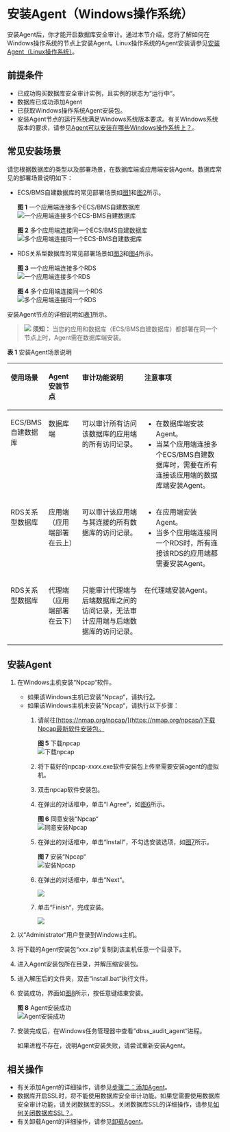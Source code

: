 # 安装Agent（Windows操作系统）<a name="dbss_01_0315"></a>

安装Agent后，你才能开启数据库安全审计。通过本节介绍，您将了解如何在Windows操作系统的节点上安装Agent。Linux操作系统的Agent安装请参见[安装Agent（Linux操作系统）](安装Agent（Linux操作系统）.md)。

## 前提条件<a name="section070891116319"></a>

-   已成功购买数据库安全审计实例，且实例的状态为“运行中“。
-   数据库已成功添加Agent
-   已获取Windows操作系统Agent安装包。
-   安装Agent节点的运行系统满足Windows系统版本要求。有关Windows系统版本的要求，请参见[Agent可以安装在哪些Windows操作系统上？](https://support.huaweicloud.com/dbss_faq/dbss_01_0318.html)。

## 常见安装场景<a name="section672894812914"></a>

请您根据数据库的类型以及部署场景，在数据库端或应用端安装Agent。数据库常见的部署场景说明如下：

-   ECS/BMS自建数据库的常见部署场景如[图1](#dbss_01_0254_fig0617131314411)和[图2](#dbss_01_0254_fig1131385013914)所示。

    **图 1**  一个应用端连接多个ECS/BMS自建数据库<a name="dbss_01_0254_fig0617131314411"></a>  
    ![](figures/一个应用端连接多个ECS-BMS自建数据库.png "一个应用端连接多个ECS-BMS自建数据库")

    **图 2**  多个应用端连接同一个ECS/BMS自建数据库<a name="dbss_01_0254_fig1131385013914"></a>  
    ![](figures/多个应用端连接同一个ECS-BMS自建数据库.png "多个应用端连接同一个ECS-BMS自建数据库")

-   RDS关系型数据库的常见部署场景如[图3](#dbss_01_0254_fig76418538416)和[图4](#dbss_01_0254_fig766123541110)所示。

    **图 3**  一个应用端连接多个RDS<a name="dbss_01_0254_fig76418538416"></a>  
    ![](figures/一个应用端连接多个RDS.png "一个应用端连接多个RDS")

    **图 4**  多个应用端连接同一个RDS<a name="dbss_01_0254_fig766123541110"></a>  
    ![](figures/多个应用端连接同一个RDS.png "多个应用端连接同一个RDS")


安装Agent节点的详细说明如[表1](#dbss_01_0254_zh-cn_topic_0110856029_table4295843716304)所示。

>![](public_sys-resources/icon-notice.gif) **须知：** 
>当您的应用和数据库（ECS/BMS自建数据库）都部署在同一个节点上时，Agent需在数据库端安装。

**表 1**  安装Agent场景说明

<a name="dbss_01_0254_zh-cn_topic_0110856029_table4295843716304"></a>
<table><thead align="left"><tr id="dbss_01_0254_zh-cn_topic_0110856029_row4338993216304"><th class="cellrowborder" valign="top" width="16.91%" id="mcps1.2.5.1.1"><p id="dbss_01_0254_p242511529611"><a name="dbss_01_0254_p242511529611"></a><a name="dbss_01_0254_p242511529611"></a>使用场景</p>
</th>
<th class="cellrowborder" valign="top" width="15.61%" id="mcps1.2.5.1.2"><p id="dbss_01_0254_p669218115912"><a name="dbss_01_0254_p669218115912"></a><a name="dbss_01_0254_p669218115912"></a>Agent安装节点</p>
</th>
<th class="cellrowborder" valign="top" width="29.21%" id="mcps1.2.5.1.3"><p id="dbss_01_0254_zh-cn_topic_0110856029_p554697916304"><a name="dbss_01_0254_zh-cn_topic_0110856029_p554697916304"></a><a name="dbss_01_0254_zh-cn_topic_0110856029_p554697916304"></a>审计功能说明</p>
</th>
<th class="cellrowborder" valign="top" width="38.269999999999996%" id="mcps1.2.5.1.4"><p id="dbss_01_0254_p1457555517420"><a name="dbss_01_0254_p1457555517420"></a><a name="dbss_01_0254_p1457555517420"></a>注意事项</p>
</th>
</tr>
</thead>
<tbody><tr id="dbss_01_0254_zh-cn_topic_0110856029_row3896937416304"><td class="cellrowborder" valign="top" width="16.91%" headers="mcps1.2.5.1.1 "><p id="dbss_01_0254_p1742645217615"><a name="dbss_01_0254_p1742645217615"></a><a name="dbss_01_0254_p1742645217615"></a>ECS/BMS自建数据库</p>
</td>
<td class="cellrowborder" valign="top" width="15.61%" headers="mcps1.2.5.1.2 "><p id="dbss_01_0254_p96937116596"><a name="dbss_01_0254_p96937116596"></a><a name="dbss_01_0254_p96937116596"></a>数据库端</p>
</td>
<td class="cellrowborder" valign="top" width="29.21%" headers="mcps1.2.5.1.3 "><p id="dbss_01_0254_p163512146517"><a name="dbss_01_0254_p163512146517"></a><a name="dbss_01_0254_p163512146517"></a>可以审计所有访问该数据库的应用端的所有访问记录。</p>
</td>
<td class="cellrowborder" valign="top" width="38.269999999999996%" headers="mcps1.2.5.1.4 "><a name="dbss_01_0254_ul1434325082513"></a><a name="dbss_01_0254_ul1434325082513"></a><ul id="dbss_01_0254_ul1434325082513"><li>在数据库端安装Agent。</li><li>当某个应用端连接多个ECS/BMS自建数据库时，需要在所有连接该应用端的数据库端安装Agent。</li></ul>
</td>
</tr>
<tr id="dbss_01_0254_zh-cn_topic_0110856029_row1319658616304"><td class="cellrowborder" valign="top" width="16.91%" headers="mcps1.2.5.1.1 "><p id="dbss_01_0254_p10426195218611"><a name="dbss_01_0254_p10426195218611"></a><a name="dbss_01_0254_p10426195218611"></a>RDS关系型数据库</p>
</td>
<td class="cellrowborder" valign="top" width="15.61%" headers="mcps1.2.5.1.2 "><p id="dbss_01_0254_p1669315145912"><a name="dbss_01_0254_p1669315145912"></a><a name="dbss_01_0254_p1669315145912"></a>应用端（应用端部署在云上）</p>
</td>
<td class="cellrowborder" valign="top" width="29.21%" headers="mcps1.2.5.1.3 "><p id="dbss_01_0254_p137861430175114"><a name="dbss_01_0254_p137861430175114"></a><a name="dbss_01_0254_p137861430175114"></a>可以审计该应用端与其连接的所有数据库的访问记录。</p>
</td>
<td class="cellrowborder" valign="top" width="38.269999999999996%" headers="mcps1.2.5.1.4 "><a name="dbss_01_0254_ul832714025916"></a><a name="dbss_01_0254_ul832714025916"></a><ul id="dbss_01_0254_ul832714025916"><li>在应用端安装Agent。</li><li>当多个应用端连接同一个RDS时，所有连接该RDS的应用端都需要安装Agent。</li></ul>
</td>
</tr>
<tr id="dbss_01_0254_row673153818506"><td class="cellrowborder" valign="top" width="16.91%" headers="mcps1.2.5.1.1 "><p id="dbss_01_0254_p19307124313503"><a name="dbss_01_0254_p19307124313503"></a><a name="dbss_01_0254_p19307124313503"></a>RDS关系型数据库</p>
</td>
<td class="cellrowborder" valign="top" width="15.61%" headers="mcps1.2.5.1.2 "><p id="dbss_01_0254_p57321338145019"><a name="dbss_01_0254_p57321338145019"></a><a name="dbss_01_0254_p57321338145019"></a>代理端（应用端部署在云下）</p>
</td>
<td class="cellrowborder" valign="top" width="29.21%" headers="mcps1.2.5.1.3 "><p id="dbss_01_0254_p07324384506"><a name="dbss_01_0254_p07324384506"></a><a name="dbss_01_0254_p07324384506"></a>只能审计代理端与后端数据库之间的访问记录，无法审计应用端与后端数据库的访问记录。</p>
</td>
<td class="cellrowborder" valign="top" width="38.269999999999996%" headers="mcps1.2.5.1.4 "><p id="dbss_01_0254_p31819567512"><a name="dbss_01_0254_p31819567512"></a><a name="dbss_01_0254_p31819567512"></a>在代理端安装Agent。</p>
</td>
</tr>
</tbody>
</table>

## 安装Agent<a name="section1410916716365"></a>

1.  在Windows主机安装“Npcap“软件。
    -   如果该Windows主机已安装“Npcap“，请执行[2](#li536717914201)。
    -   如果该Windows主机未安装“Npcap“，请执行以下步骤：
        1.  请前往[https://nmap.org/npcap/](https://nmap.org/npcap/)下载Npcap最新软件安装包。

            **图 5**  下载npcap<a name="fig172365020285"></a>  
            ![](figures/下载npcap.png "下载npcap")

        2.  将下载好的npcap-_xxxx_.exe软件安装包上传至需要安装agent的虚拟机。
        3.  双击npcap软件安装包。
        4.  在弹出的对话框中，单击“I Agree“，如[图6](#fig114541164118)所示。

            **图 6**  同意安装“Npcap“<a name="fig114541164118"></a>  
            ![](figures/同意安装Npcap.png "同意安装Npcap")

        5.  在弹出的对话框中，单击“Install“，不勾选安装选项，如[图7](#fig124541516111114)所示。

            **图 7**  安装“Npcap“<a name="fig124541516111114"></a>  
            ![](figures/安装Npcap.png "安装Npcap")

        6.  在弹出的对话框中，单击“Next“。

            ![](figures/安装NPCAP-02.png)

        7.  单击“Finish“，完成安装。

            ![](figures/NPCAP安装完成.png)



2.  <a name="li536717914201"></a>以“Administrator“用户登录到Windows主机。
3.  将下载的Agent安装包“xxx.zip“复制到该主机任意一个目录下。
4.  进入Agent安装包所在目录，并解压缩安装包。
5.  进入解压后的文件夹，双击“install.bat“执行文件。
6.  安装成功，界面如[图8](#fig1160640132710)所示，按任意键结束安装。

    **图 8**  Agent安装成功<a name="fig1160640132710"></a>  
    ![](figures/Agent安装成功.png "Agent安装成功")

7.  安装完成后，在Windows任务管理器中查看“dbss\_audit\_agent“进程。

    如果进程不存在，说明Agent安装失败，请尝试重新安装Agent。


## 相关操作<a name="section3657198173220"></a>

-   有关添加Agent的详细操作，请参见[步骤二：添加Agent](步骤二-添加Agent.md)。
-   数据库开启SSL时，将不能使用数据库安全审计功能。如果您需要使用数据库安全审计功能，请关闭数据库的SSL。关闭数据库SSL的详细操作，请参见[如何关闭数据库SSL？](https://support.huaweicloud.com/dbss_faq/dbss_01_0283.html)。
-   有关卸载Agent的详细操作，请参见[卸载Agent](卸载Agent.md)。

